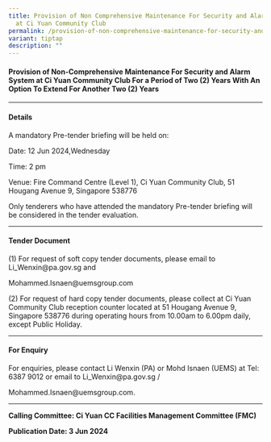 ```yaml
---
title: Provision of Non Comprehensive Maintenance For Security and Alarm System
  at Ci Yuan Community Club
permalink: /provision-of-non-comprehensive-maintenance-for-security-and-alarm-system-at-ci-yuan-community-club/
variant: tiptap
description: ""
---
```

<h4>Provision of Non-Comprehensive Maintenance For Security and Alarm System at Ci Yuan Community Club For a Period of Two (2) Years With An Option To Extend For Another Two (2) Years</h4>
<hr>
<h4>Details</h4>
<p>A mandatory Pre-tender briefing will be held on:</p>
<p>Date: 12 Jun 2024,Wednesday</p>
<p>Time: 2 pm</p>
<p>Venue: Fire Command Centre (Level 1), Ci Yuan Community Club, 51 Hougang
Avenue 9, Singapore 538776</p>
<p>Only tenderers who have attended the mandatory Pre-tender briefing will
be considered in the tender evaluation.</p>
<hr>
<h4>Tender Document</h4>
<p>(1) For request of soft copy tender documents, please email to <a rel="noopener noreferrer nofollow" target="_blank">Li_Wenxin@pa.gov.sg</a> and</p>
<p><a rel="noopener noreferrer nofollow" target="_blank">Mohammed.Isnaen@uemsgroup.com</a>
</p>
<p></p>
<p>(2) For request of hard copy tender documents, please collect at Ci Yuan
Community Club reception counter located at 51 Hougang Avenue 9, Singapore
538776 during operating hours from 10.00am to 6.00pm daily, except Public
Holiday.</p>
<hr>
<h4>For Enquiry</h4>
<p>For enquiries, please contact Li Wenxin (PA) or Mohd Isnaen (UEMS) at
Tel: 6387 9012 or email to <a rel="noopener noreferrer nofollow" target="_blank">Li_Wenxin@pa.gov.sg</a> /</p>
<p><a rel="noopener noreferrer nofollow" target="_blank">Mohammed.Isnaen@uemsgroup.com</a>.</p>
<hr>
<p><strong>Calling Committee: Ci Yuan CC Facilities Management Committee (FMC)</strong>
</p>
<p><strong>Publication Date: 3 Jun 2024</strong>
</p>
